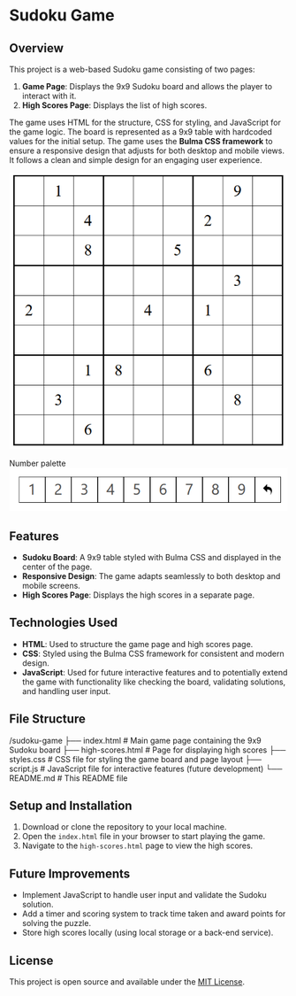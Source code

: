 # Sudoku Game

## Overview
This project is a web-based Sudoku game consisting of two pages:
1. **Game Page**: Displays the 9x9 Sudoku board and allows the player to interact with it.
2. **High Scores Page**: Displays the list of high scores.

The game uses HTML for the structure, CSS for styling, and JavaScript for the game logic. The board is represented as a 9x9 table with hardcoded values for the initial setup. The game uses the **Bulma CSS framework** to ensure a responsive design that adjusts for both desktop and mobile views. It follows a clean and simple design for an engaging user experience.

![Sudoku Game Screenshot](sudoko_board.png)

Number palette
![Number Palette Screenshot](number_palette.png)

## Features
- **Sudoku Board**: A 9x9 table styled with Bulma CSS and displayed in the center of the page.
- **Responsive Design**: The game adapts seamlessly to both desktop and mobile screens.
- **High Scores Page**: Displays the high scores in a separate page.

## Technologies Used
- **HTML**: Used to structure the game page and high scores page.
- **CSS**: Styled using the Bulma CSS framework for consistent and modern design.
- **JavaScript**: Used for future interactive features and to potentially extend the game with functionality like checking the board, validating solutions, and handling user input.

## File Structure
/sudoku-game
  ├── index.html          # Main game page containing the 9x9 Sudoku board
  ├── high-scores.html    # Page for displaying high scores
  ├── styles.css          # CSS file for styling the game board and page layout
  ├── script.js           # JavaScript file for interactive features (future development)
  └── README.md           # This README file


## Setup and Installation
1. Download or clone the repository to your local machine.
2. Open the `index.html` file in your browser to start playing the game.
3. Navigate to the `high-scores.html` page to view the high scores.

## Future Improvements
- Implement JavaScript to handle user input and validate the Sudoku solution.
- Add a timer and scoring system to track time taken and award points for solving the puzzle.
- Store high scores locally (using local storage or a back-end service).

## License
This project is open source and available under the [MIT License](LICENSE).
